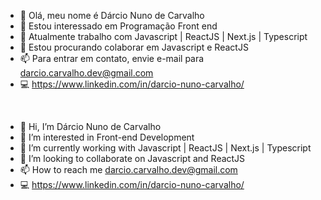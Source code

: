 - 👋 Olá, meu nome é Dárcio Nuno de Carvalho
- 👀 Estou interessado em Programação Front end
- 🌱 Atualmente trabalho com Javascript | ReactJS | Next.js | Typescript 
- 💞️ Estou procurando colaborar em Javascript e ReactJS
- 📫 Para entrar em contato, envie e-mail para darcio.carvalho.dev@gmail.com
- 💻 https://www.linkedin.com/in/darcio-nuno-carvalho/

<BR>

- 👋 Hi, I’m Dárcio Nuno de Carvalho
- 👀 I’m interested in Front-end Development
- 🌱 I’m currently working with Javascript | ReactJS | Next.js | Typescript 
- 💞️ I’m looking to collaborate on Javascript and ReactJS
- 📫 How to reach me darcio.carvalho.dev@gmail.com
- 💻 https://www.linkedin.com/in/darcio-nuno-carvalho/



<!---
DarcioCarvalho/DarcioCarvalho is a ✨ special ✨ repository because its `README.md` (this file) appears on your GitHub profile.
You can click the Preview link to take a look at your changes.
--->
